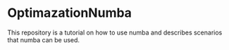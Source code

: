 # OptimazationNumba
This repository is a tutorial on how to use numba and describes scenarios that numba can be used.
